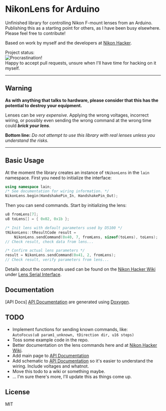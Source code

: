 NikonLens for Arduino
=====================
Unfinished library for controlling Nikon F-mount lenses from an Arduino.  
Publishing this as a starting point for others, as I have been busy elsewhere. Please feel free to contribute!

Based on work by myself and the developers at [Nikon Hacker].

Project status:  
![Procrastination!](https://i.imgur.com/3naiPgj.gif "Procrastination!")  
Happy to accept pull requests, unsure when I'll have time for hacking on it myself.

---

Warning
-------
**As with anything that talks to hardware, please consider that this has the potential to destroy your equipment.**

Lenses can be *very expensive*. Applying the wrong voltages, incorrect wiring, or possibly even sending the wrong command at the wrong time could ***brick your lens***.

**Bottom line:** *Do not attempt to use this library with real lenses unless you understand the risks.*

---

Basic Usage
-----------
At the moment the library creates an instance of `tNikonLens` in the `lain` namespace. First you need to initialize the interface:
```cpp
using namespace lain;
/* See documentation for wiring information. */
NikonLens.begin(HandshakePin_In, HandshakePin_Out);
```
Then you can send commands. Start by initializing the lens:
```cpp
u8 fromLens[7];
u8 toLens[] = { 0x02, 0x1b };

/* Init lens with default parameters used by D5100 */
tNikonLens::tResultCode result =
    NikonLens.sendCommand(0x40, 7, fromLens, sizeof(toLens), toLens);
// Check result, check data from lens...

/* Confirm actual lens parameters */
result = NikonLens.sendCommand(0x41, 2, fromLens);
// Check result, verify parameters from lens...
```
Details about the commands used can be found on the [Nikon Hacker Wiki] under [Lens Serial Interface].

Documentation
-------------
[API Docs] [API Documentation] are generated using [Doxygen].

TODO
----
 - Implement functions for sending known commands, like:  
   `AutoFocus(u8 param1_unknown, tDirection dir, u16 steps)`
 - Toss some example code in the repo.
 - Better documentation on the lens commands here and at [Nikon Hacker Wiki].
 - Add main page to [API Documentation]
 - Add schematic to [API Documentation] so it's easier to understand the wiring. Include voltages and whatnot.
 - Move this todo to a wiki or something maybe.
 - ... I'm sure there's more, I'll update this as things come up.

License
-------
MIT

[Nikon Hacker]:https://nikonhacker.com/
[Nikon Hacker Wiki]:https://nikonhacker.com/wiki/Main_Page
[Lens Serial Interface]:https://nikonhacker.com/wiki/Lens_Serial_Interface
[API Documentation]:https://lainy.github.io/NikonLens/classlain_1_1t_nikon_lens.html
[Doxygen]:http://www.stack.nl/~dimitri/doxygen/
